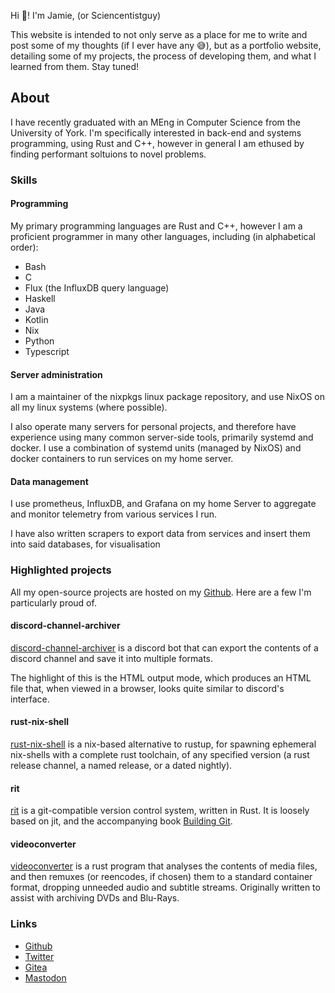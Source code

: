 ---
---
Hi 👋! I'm Jamie, (or Sciencentistguy)

This website is intended to not only serve as a place for me to write and post some of my thoughts (if I ever have any 😅), but as a portfolio website, detailing some of my projects, the process of developing them, and what I learned from them. Stay tuned!

## About
I have recently graduated with an MEng in Computer Science from the University of York.
I'm specifically interested in back-end and systems programming, using Rust and C++, however in general I am ethused by finding performant soltuions to novel problems.

### Skills

#### Programming

My primary programming languages are Rust and C++, however I am a proficient programmer in many other languages, including (in alphabetical order):

- Bash
- C
- Flux (the InfluxDB query language)
- Haskell
- Java
- Kotlin
- Nix
- Python
- Typescript

#### Server administration

I am a maintainer of the nixpkgs linux package repository, and use NixOS on all my linux systems (where possible).

I also operate many servers for personal projects, and therefore have experience using many common server-side tools, primarily systemd and docker. I use a combination of systemd units (managed by NixOS) and docker containers to run services on my home server.

#### Data management

I use prometheus, InfluxDB, and Grafana on my home Server to aggregate and monitor telemetry from various services I run.

I have also written scrapers to export data from services and insert them into said databases, for visualisation

### Highlighted projects

All my open-source projects are hosted on my [Github](https://github.com/Sciencentistguy). Here are a few I'm particularly proud of.

#### discord-channel-archiver

[discord-channel-archiver](https://github.com/Sciencentistguy/discord-channel-archiver) is a discord bot that can export the contents of a discord channel and save it into multiple formats.

The highlight of this is the HTML output mode, which produces an HTML file that, when viewed in a browser, looks quite similar to discord's interface.

#### rust-nix-shell

[rust-nix-shell](https://github.com/Sciencentistguy/rust-nix-shell) is a nix-based alternative to rustup, for spawning ephemeral nix-shells with a complete rust toolchain, of any specified version (a rust release channel, a named release, or a dated nightly).

#### rit

[rit](https://github.com/Sciencentistguy/rit) is a git-compatible version control system, written in Rust. It is loosely based on jit, and the accompanying book [Building Git](https://shop.jcoglan.com/building-git/).

#### videoconverter

[videoconverter](https://github.com/Sciencentistguy/videoconverter) is a rust program that analyses the contents of media files, and then remuxes (or reencodes, if chosen) them to a standard container format, dropping unneeded audio and subtitle streams. Originally written to assist with archiving DVDs and Blu-Rays.

### Links

- [Github](https://github.com/Sciencentistguy)
- [Twitter](https://twitter.com/Sciencentistguy)
- [Gitea](https://git.quigley.xyz)
- [Mastodon](https://tech.lgbt/@Sciencentistguy)
